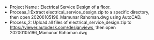 - Project Name  : Electrical Service Design of a floor.
- Proceaa_1:Extract electrical_service_design.zip to a specific directory, then open 20200105196_Mamunar Rahoman.dwg using AutoCAD.
- Process_2: Upload all files of electrical_service_design.zip to https://viewer.autodesk.com/designviews  then open 20200105196_Mamunar Rahoman.dwg
